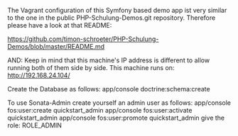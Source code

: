 The Vagrant configuration of this Symfony based demo app ist very similar to the one in the public PHP-Schulung-Demos.git repository. Therefore please have a look at that README:

https://github.com/timon-schroeter/PHP-Schulung-Demos/blob/master/README.md

AND: Keep in mind that this machine's IP address is different to allow running both of them side by side. This machine runs on:
http://192.168.24.104/

Create the Database as follows:
app/console doctrine:schema:create

To use Sonata-Admin create yourself an admin user as follows:
app/console fos:user:create quickstart_admin
app/console fos:user:activate quickstart_admin
app/console fos:user:promote quickstart_admin
give the role: ROLE_ADMIN
